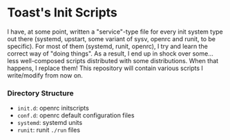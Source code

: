 Toast's Init Scripts
====================

I have, at some point, written a "service"-type file for every init system type out there (systemd, upstart, some variant of sysv, openrc and runit, to be specific).
For most of them (systemd, runit, openrc), I try and learn the correct way of "doing things".
As a result, I end up in shock over some... less well-composed scripts distributed with some distributions.
When that happens, I replace them!
This repository will contain various scripts I write/modify from now on.

### Directory Structure

- `init.d`: openrc initscripts
- `conf.d`: openrc default configuration files
- `systemd`: systemd units
- `runit`: runit `./run` files
